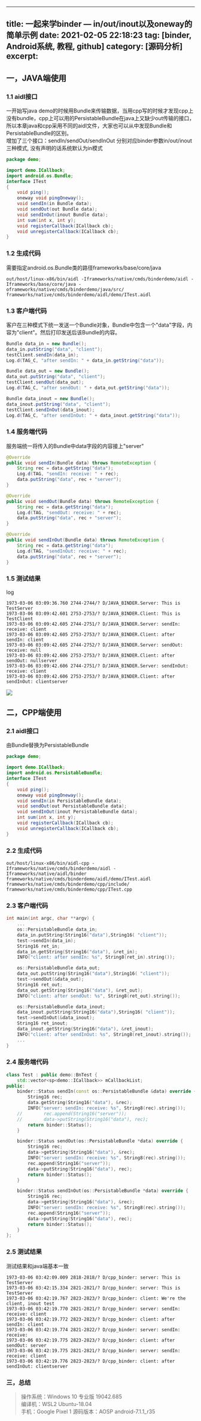 
---
title: 一起来学binder — in/out/inout以及oneway的简单示例
date: 2021-02-05 22:18:23
tag: [binder, Android系统, 教程, github]
category: [源码分析]
excerpt: 
---

## 一，JAVA端使用
### 1.1 aidl接口
一开始写java demo的时候用Bundle来传输数据，当用cpp写的时候才发现cpp上没有bundle，cpp上可以用的PersistableBundle在java上又缺少out传输的接口，所以本章java和cpp采用不同的aidl文件，大家也可以从中发现Bundle和PersistableBundle的区别。  
增加了三个接口：sendIn/sendOut/sendInOut 分别对应binder参数in/out/inout三种模式, 没有声明的话系统默认为in模式
``` java
package demo;

import demo.ICallback;
import android.os.Bundle;
interface ITest
{
    void ping();
    oneway void pingOneway();
    void sendIn(in Bundle data);
    void sendOut(out Bundle data);
    void sendInOut(inout Bundle data);
    int sum(int x, int y);
    void registerCallback(ICallback cb);
    void unregisterCallback(ICallback cb);
}
```

### 1.2 生成代码
需要指定android.os.Bundle类的路径frameworks/base/core/java
```
out/host/linux-x86/bin/aidl -Iframeworks/native/cmds/binderdemo/aidl -Iframeworks/base/core/java -oframeworks/native/cmds/binderdemo/java/src/ frameworks/native/cmds/binderdemo/aidl/demo/ITest.aidl
```
### 1.3 客户端代码
客户在三种模式下统一发送一个Bundle对象，Bundle中包含一个"data"字段，内容为"client"。然后打印发送后该Bundle的内容。
``` java
Bundle data_in = new Bundle();
data_in.putString("data", "client");
testClient.sendIn(data_in);
Log.d(TAG_C, "after sendIn: " + data_in.getString("data"));

Bundle data_out = new Bundle();
data_out.putString("data", "client");
testClient.sendOut(data_out);
Log.d(TAG_C, "after sendOut: " + data_out.getString("data"));

Bundle data_inout = new Bundle();
data_inout.putString("data", "client");
testClient.sendInOut(data_inout);
Log.d(TAG_C, "after sendInOut: " + data_inout.getString("data"));
```

### 1.4 服务端代码
服务端统一将传入的Bundle中data字段的内容接上"server"
``` java
@Override
public void sendIn(Bundle data) throws RemoteException {
    String rec = data.getString("data");
    Log.d(TAG, "sendIn: receive: " + rec);
    data.putString("data", rec + "server");
}

@Override
public void sendOut(Bundle data) throws RemoteException {
    String rec = data.getString("data");
    Log.d(TAG, "sendOut: receive: " + rec);
    data.putString("data", rec + "server");
}

@Override
public void sendInOut(Bundle data) throws RemoteException {
    String rec = data.getString("data");
    Log.d(TAG, "sendInOut: receive: " + rec);
    data.putString("data", rec + "server");
}
```

### 1.5 测试结果 
log
``` log
1973-03-06 03:09:36.760 2744-2744/? D/JAVA_BINDER.Server: This is TestServer
1973-03-06 03:09:42.601 2753-2753/? D/JAVA_BINDER.Client: This is TestClient
1973-03-06 03:09:42.605 2744-2751/? D/JAVA_BINDER.Server: sendIn: receive: client
1973-03-06 03:09:42.605 2753-2753/? D/JAVA_BINDER.Client: after sendIn: client
1973-03-06 03:09:42.605 2744-2752/? D/JAVA_BINDER.Server: sendOut: receive: null
1973-03-06 03:09:42.606 2753-2753/? D/JAVA_BINDER.Client: after sendOut: nullserver
1973-03-06 03:09:42.606 2744-2751/? D/JAVA_BINDER.Server: sendInOut: receive: client
1973-03-06 03:09:42.606 2753-2753/? D/JAVA_BINDER.Client: after sendInOut: clientserver

```
![](/img/blog/binder_in_out.jpg) 

## 二，CPP端使用
### 2.1 aidl接口
由Bundle替换为PersistableBundle
``` java
package demo;

import demo.ICallback;
import android.os.PersistableBundle;
interface ITest
{
    void ping();
    oneway void pingOneway();
    void sendIn(in PersistableBundle data);
    void sendOut(out PersistableBundle data);
    void sendInOut(inout PersistableBundle data);
    int sum(int x, int y);
    void registerCallback(ICallback cb);
    void unregisterCallback(ICallback cb);
}
```
### 2.2 生成代码
```
out/host/linux-x86/bin/aidl-cpp -Iframeworks/native/cmds/binderdemo/aidl -Iframeworks/native/aidl/binder frameworks/native/cmds/binderdemo/aidl/demo/ITest.aidl frameworks/native/cmds/binderdemo/cpp/include/ frameworks/native/cmds/binderdemo/cpp/ITest.cpp
```
### 2.3 客户端代码
``` cpp
int main(int argc, char **argv) {
    ...
    os::PersistableBundle data_in;
    data_in.putString(String16("data"),String16( "client"));
    test->sendIn(data_in);
    String16 ret_in;
    data_in.getString(String16("data"), &ret_in);
    INFO("client: after sendIn: %s", String8(ret_in).string());

    os::PersistableBundle data_out;
    data_out.putString(String16("data"),String16( "client"));
    test->sendOut(&data_out);
    String16 ret_out;
    data_out.getString(String16("data"), &ret_out);
    INFO("client: after sendOut: %s", String8(ret_out).string());

    os::PersistableBundle data_inout;
    data_inout.putString(String16("data"),String16( "client"));
    test->sendInOut(&data_inout);
    String16 ret_inout;
    data_inout.getString(String16("data"), &ret_inout);
    INFO("client: after sendInOut: %s", String8(ret_inout).string());
    ...
}
```

### 2.4 服务端代码
``` cpp
class Test : public demo::BnTest {
    std::vector<sp<demo::ICallback>> mCallbackList;
public:
    binder::Status sendIn(const os::PersistableBundle &data) override {
        String16 rec;
        data.getString(String16("data"), &rec);
        INFO("server: sendIn: receive: %s", String8(rec).string());
    //        rec.append(String16("server"));
    //        data->putString(String16("data"), rec);
        return binder::Status();
    }

    binder::Status sendOut(os::PersistableBundle *data) override {
        String16 rec;
        data->getString(String16("data"), &rec);
        INFO("server: sendIn: receive: %s", String8(rec).string());
        rec.append(String16("server"));
        data->putString(String16("data"), rec);
        return binder::Status();
    }

    binder::Status sendInOut(os::PersistableBundle *data) override {
        String16 rec;
        data->getString(String16("data"), &rec);
        INFO("server: sendIn: receive: %s", String8(rec).string());
        rec.append(String16("server"));
        data->putString(String16("data"), rec);
        return binder::Status();
    }
};
```
### 2.5 测试结果 
测试结果和java端基本一致
``` log
1973-03-06 03:42:09.009 2818-2818/? D/cpp_binder: server: This is TestServer
1973-03-06 03:42:15.334 2821-2821/? D/cpp_binder: server: This is TestServer
1973-03-06 03:42:19.767 2823-2823/? D/cpp_binder: client: We're the client, inout test
1973-03-06 03:42:19.770 2821-2821/? D/cpp_binder: server: sendIn: receive: client
1973-03-06 03:42:19.772 2823-2823/? D/cpp_binder: client: after sendIn: client
1973-03-06 03:42:19.774 2821-2822/? D/cpp_binder: server: sendIn: receive: 
1973-03-06 03:42:19.775 2823-2823/? D/cpp_binder: client: after sendOut: server
1973-03-06 03:42:19.775 2821-2821/? D/cpp_binder: server: sendIn: receive: client
1973-03-06 03:42:19.776 2823-2823/? D/cpp_binder: client: after sendInOut: clientserver
```

### 三，总结






> 操作系统：Windows 10 专业版 19042.685  
> 编译机：WSL2 Ubuntu-18.04  
> 手机：Google Pixel 1 
> 源码版本：AOSP android-7.1.1_r35
